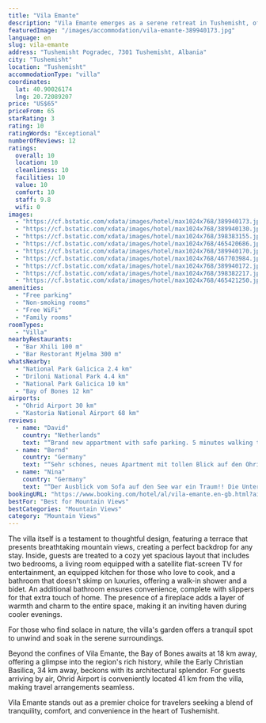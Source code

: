 ```yaml
---
title: "Vila Emante"
description: "Vila Emante emerges as a serene retreat in Tushemisht, offering guests a unique blend of comfort and convenience with its air-conditioned accommodations that boast a private patio."
featuredImage: "/images/accommodation/vila-emante-389940173.jpg"
language: en
slug: vila-emante
address: "Tushemisht Pogradec, 7301 Tushemisht, Albania"
city: "Tushemisht"
location: "Tushemisht"
accommodationType: "villa"
coordinates:
  lat: 40.90026174
  lng: 20.72089207
price: "US$65"
priceFrom: 65
starRating: 3
rating: 10
ratingWords: "Exceptional"
numberOfReviews: 12
ratings:
  overall: 10
  location: 10
  cleanliness: 10
  facilities: 10
  value: 10
  comfort: 10
  staff: 9.8
  wifi: 0
images:
  - "https://cf.bstatic.com/xdata/images/hotel/max1024x768/389940173.jpg?k=a82e9ffbd1c4f689fb53289de5ea327e33dfa9aa05c859424bd3e3472299ae1a&o=&hp=1"
  - "https://cf.bstatic.com/xdata/images/hotel/max1024x768/389940130.jpg?k=13584d4e48792a4c02b49abc2905b54ecf7e46eaf3410e326331585e15b37e4e&o=&hp=1"
  - "https://cf.bstatic.com/xdata/images/hotel/max1024x768/398383155.jpg?k=1710adb55210f76468d585e488976b0b0c17d6d7e62ce8ec4293c95d29c13f5b&o=&hp=1"
  - "https://cf.bstatic.com/xdata/images/hotel/max1024x768/465420686.jpg?k=732a5f5f3b633bb551c3dff38fdece82cbf71e235bef0ebbc1fd4e501b6a223d&o=&hp=1"
  - "https://cf.bstatic.com/xdata/images/hotel/max1024x768/389940170.jpg?k=bb7876524d099bf8b46145ec368b0f1986d2e931d18517404787d56e519c74d4&o=&hp=1"
  - "https://cf.bstatic.com/xdata/images/hotel/max1024x768/467703984.jpg?k=54b6fba2c18998a7ae83e84b605f3238749e7116616526e7613503b9023fe71f&o=&hp=1"
  - "https://cf.bstatic.com/xdata/images/hotel/max1024x768/389940172.jpg?k=4143ba33968378510916d6e1cc730741c1a0aa65ceef0c06f9c7060d71fcced6&o=&hp=1"
  - "https://cf.bstatic.com/xdata/images/hotel/max1024x768/398382217.jpg?k=6f9b40ed42eb270cb13d449b4feb1444f7df9a4c283d38eccd581d5d540fa330&o=&hp=1"
  - "https://cf.bstatic.com/xdata/images/hotel/max1024x768/465421250.jpg?k=599c897fd4ea01ace69d4ddff18cbb22f49e77757a299c01c831c0e13f1bdb53&o=&hp=1"
amenities:
  - "Free parking"
  - "Non-smoking rooms"
  - "Free WiFi"
  - "Family rooms"
roomTypes:
  - "Villa"
nearbyRestaurants:
  - "Bar Xhili 100 m"
  - "Bar Restorant Mjelma 300 m"
whatsNearby:
  - "National Park Galicica 2.4 km"
  - "Driloni National Park 4.4 km"
  - "National Park Galicica 10 km"
  - "Bay of Bones 12 km"
airports:
  - "Ohrid Airport 30 km"
  - "Kastoria National Airport 68 km"
reviews:
  - name: "David"
    country: "Netherlands"
    text: "“Brand new appartment with safe parking. 5 minutes walking to the beach. Situated in a nice little village with good options to shop or eat. Beautiful view on the Albanian hills from the balcony. Very friendly and welcoming owners. This is our...”"
  - name: "Bernd"
    country: "Germany"
    text: "“Sehr schönes, neues Apartment mit tollen Blick auf den Ohridsee. Ruhig gelegen.”"
  - name: "Nina"
    country: "Germany"
    text: "“Der Ausblick vom Sofa auf den See war ein Traum!! Die Unterkunft war sehr sauber und gut ausgestattet. Wir kommen gerne wieder!”"
bookingURL: "https://www.booking.com/hotel/al/vila-emante.en-gb.html?aid=8035640"
bestFor: "Best for Mountain Views"
bestCategories: "Mountain Views"
category: "Mountain Views"
---
```


The villa itself is a testament to thoughtful design, featuring a terrace that presents breathtaking mountain views, creating a perfect backdrop for any stay. Inside, guests are treated to a cozy yet spacious layout that includes two bedrooms, a living room equipped with a satellite flat-screen TV for entertainment, an equipped kitchen for those who love to cook, and a bathroom that doesn't skimp on luxuries, offering a walk-in shower and a bidet. An additional bathroom ensures convenience, complete with slippers for that extra touch of home. The presence of a fireplace adds a layer of warmth and charm to the entire space, making it an inviting haven during cooler evenings.

For those who find solace in nature, the villa's garden offers a tranquil spot to unwind and soak in the serene surroundings. 

Beyond the confines of Vila Emante, the Bay of Bones awaits at 18 km away, offering a glimpse into the region's rich history, while the Early Christian Basilica, 34 km away, beckons with its architectural splendor. For guests arriving by air, Ohrid Airport is conveniently located 41 km from the villa, making travel arrangements seamless.

Vila Emante stands out as a premier choice for travelers seeking a blend of tranquility, comfort, and convenience in the heart of Tushemisht.